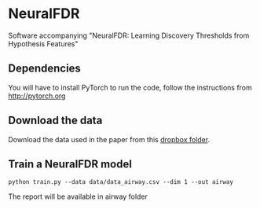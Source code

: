 # NeuralFDR
Software accompanying "NeuralFDR: Learning Discovery Thresholds from Hypothesis Features"


## Dependencies 
You will have to install PyTorch to run the code, follow the instructions from http://pytorch.org


## Download the data
Download the data used in the paper from this [dropbox folder](https://www.dropbox.com/sh/wtp58wd60980d6b/AAA4wA60ykP-fDfS5BNsNkiGa?dl=0).

## Train a NeuralFDR model

```
python train.py --data data/data_airway.csv --dim 1 --out airway
```

The report will be available in airway folder
